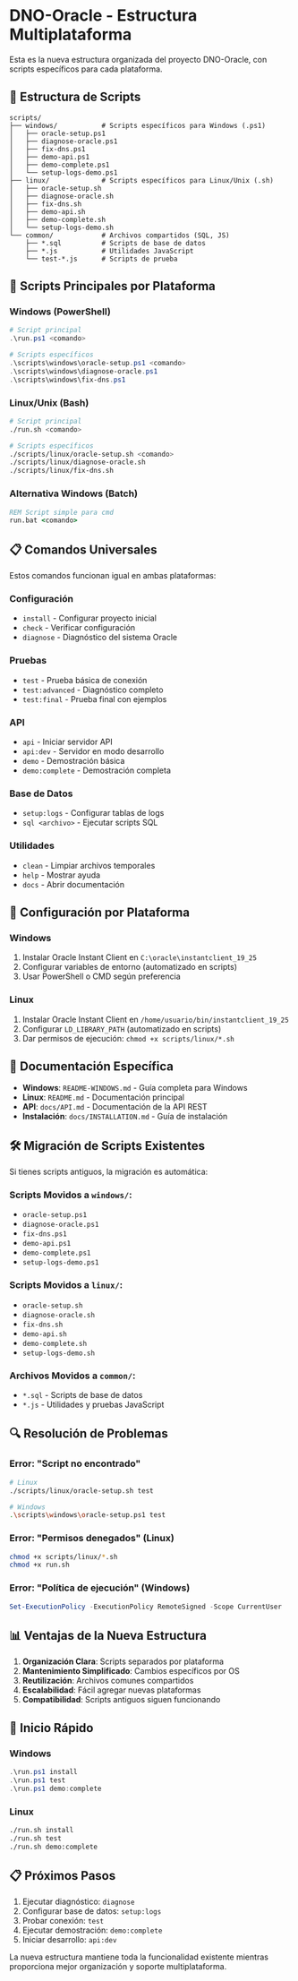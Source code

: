 # DNO-Oracle - Estructura Multiplataforma

Esta es la nueva estructura organizada del proyecto DNO-Oracle, con scripts específicos para cada plataforma.

## 📁 Estructura de Scripts

```
scripts/
├── windows/           # Scripts específicos para Windows (.ps1)
│   ├── oracle-setup.ps1
│   ├── diagnose-oracle.ps1
│   ├── fix-dns.ps1
│   ├── demo-api.ps1
│   ├── demo-complete.ps1
│   └── setup-logs-demo.ps1
├── linux/             # Scripts específicos para Linux/Unix (.sh)
│   ├── oracle-setup.sh
│   ├── diagnose-oracle.sh
│   ├── fix-dns.sh
│   ├── demo-api.sh
│   ├── demo-complete.sh
│   └── setup-logs-demo.sh
└── common/            # Archivos compartidos (SQL, JS)
    ├── *.sql          # Scripts de base de datos
    ├── *.js           # Utilidades JavaScript
    └── test-*.js      # Scripts de prueba
```

## 🚀 Scripts Principales por Plataforma

### Windows (PowerShell)
```powershell
# Script principal
.\run.ps1 <comando>

# Scripts específicos
.\scripts\windows\oracle-setup.ps1 <comando>
.\scripts\windows\diagnose-oracle.ps1
.\scripts\windows\fix-dns.ps1
```

### Linux/Unix (Bash)
```bash
# Script principal
./run.sh <comando>

# Scripts específicos
./scripts/linux/oracle-setup.sh <comando>
./scripts/linux/diagnose-oracle.sh
./scripts/linux/fix-dns.sh
```

### Alternativa Windows (Batch)
```cmd
REM Script simple para cmd
run.bat <comando>
```

## 📋 Comandos Universales

Estos comandos funcionan igual en ambas plataformas:

### Configuración
- `install` - Configurar proyecto inicial
- `check` - Verificar configuración
- `diagnose` - Diagnóstico del sistema Oracle

### Pruebas
- `test` - Prueba básica de conexión
- `test:advanced` - Diagnóstico completo
- `test:final` - Prueba final con ejemplos

### API
- `api` - Iniciar servidor API
- `api:dev` - Servidor en modo desarrollo
- `demo` - Demostración básica
- `demo:complete` - Demostración completa

### Base de Datos
- `setup:logs` - Configurar tablas de logs
- `sql <archivo>` - Ejecutar scripts SQL

### Utilidades
- `clean` - Limpiar archivos temporales
- `help` - Mostrar ayuda
- `docs` - Abrir documentación

## 🔧 Configuración por Plataforma

### Windows
1. Instalar Oracle Instant Client en `C:\oracle\instantclient_19_25`
2. Configurar variables de entorno (automatizado en scripts)
3. Usar PowerShell o CMD según preferencia

### Linux
1. Instalar Oracle Instant Client en `/home/usuario/bin/instantclient_19_25`
2. Configurar `LD_LIBRARY_PATH` (automatizado en scripts)
3. Dar permisos de ejecución: `chmod +x scripts/linux/*.sh`

## 📖 Documentación Específica

- **Windows**: `README-WINDOWS.md` - Guía completa para Windows
- **Linux**: `README.md` - Documentación principal
- **API**: `docs/API.md` - Documentación de la API REST
- **Instalación**: `docs/INSTALLATION.md` - Guía de instalación

## 🛠️ Migración de Scripts Existentes

Si tienes scripts antiguos, la migración es automática:

### Scripts Movidos a `windows/`:
- `oracle-setup.ps1`
- `diagnose-oracle.ps1`
- `fix-dns.ps1`
- `demo-api.ps1`
- `demo-complete.ps1`
- `setup-logs-demo.ps1`

### Scripts Movidos a `linux/`:
- `oracle-setup.sh`
- `diagnose-oracle.sh`
- `fix-dns.sh`
- `demo-api.sh`
- `demo-complete.sh`
- `setup-logs-demo.sh`

### Archivos Movidos a `common/`:
- `*.sql` - Scripts de base de datos
- `*.js` - Utilidades y pruebas JavaScript

## 🔍 Resolución de Problemas

### Error: "Script no encontrado"
```bash
# Linux
./scripts/linux/oracle-setup.sh test

# Windows
.\scripts\windows\oracle-setup.ps1 test
```

### Error: "Permisos denegados" (Linux)
```bash
chmod +x scripts/linux/*.sh
chmod +x run.sh
```

### Error: "Política de ejecución" (Windows)
```powershell
Set-ExecutionPolicy -ExecutionPolicy RemoteSigned -Scope CurrentUser
```

## 📊 Ventajas de la Nueva Estructura

1. **Organización Clara**: Scripts separados por plataforma
2. **Mantenimiento Simplificado**: Cambios específicos por OS
3. **Reutilización**: Archivos comunes compartidos
4. **Escalabilidad**: Fácil agregar nuevas plataformas
5. **Compatibilidad**: Scripts antiguos siguen funcionando

## 🚀 Inicio Rápido

### Windows
```powershell
.\run.ps1 install
.\run.ps1 test
.\run.ps1 demo:complete
```

### Linux
```bash
./run.sh install
./run.sh test
./run.sh demo:complete
```

## 📋 Próximos Pasos

1. Ejecutar diagnóstico: `diagnose`
2. Configurar base de datos: `setup:logs`
3. Probar conexión: `test`
4. Ejecutar demostración: `demo:complete`
5. Iniciar desarrollo: `api:dev`

La nueva estructura mantiene toda la funcionalidad existente mientras proporciona mejor organización y soporte multiplataforma.
